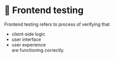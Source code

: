 # 🥲 Frontend testing

Frontend testing refers to process of verifying that 
- client-side logic
- user interface
- user experience\
are functioning correctly.